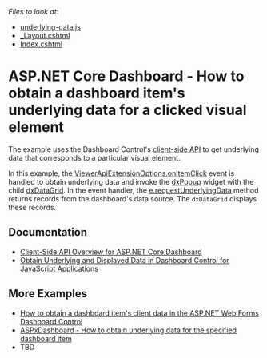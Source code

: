 *Files to look at*:
- [underlying-data.js](./CS/AspNetCoreDashboard_UnderlyingData/wwwroot/js/underlying-data.js)
- [_Layout.cshtml](./CS/AspNetCoreDashboard_UnderlyingData/Pages/_Layout.cshtml)
- [Index.cshtml](./CS/AspNetCoreDashboard_UnderlyingData/Pages/Index.cshtml)

# ASP.NET Core Dashboard - How to obtain a dashboard item's underlying data for a clicked visual element

The example uses the Dashboard Control's [client-side API](https://docs.devexpress.com/Dashboard/400192/web-dashboard/aspnet-core-dashboard-control/client-side-api-overview) to get underlying data that corresponds to a particular visual element.

In this example, the [ViewerApiExtensionOptions.onItemClick](https://docs.devexpress.com/Dashboard/js-DevExpress.Dashboard.ViewerApiExtensionOptions?p=netframework#js_devexpress_dashboard_viewerapiextensionoptions_onitemclick) event is handled to obtain underlying data and invoke the [dxPopup](https://js.devexpress.com/DevExtreme/ApiReference/UI_Components/dxPopup/) widget with the child [dxDataGrid](https://js.devexpress.com/DevExtreme/ApiReference/UI_Components/dxDataGrid/). In the event handler, the [e.requestUnderlyingData](https://docs.devexpress.com/Dashboard/js-DevExpress.Dashboard.ItemClickEventArgs?p=netframework#js_devexpress_dashboard_itemclickeventargs_requestunderlyingdata) method returns records from the dashboard's data source. The `dxDataGrid` displays these records.

## Documentation

- [Client-Side API Overview for ASP.NET Core Dashboard](https://docs.devexpress.com/Dashboard/400192/web-dashboard/aspnet-core-dashboard-control/client-side-api-overview)
- [Obtain Underlying and Displayed Data in Dashboard Control for JavaScript Applications
](https://docs.devexpress.com/Dashboard/403003/web-dashboard/dashboard-control-for-javascript-applications-jquery-knockout-etc/obtain-underlying-and-displayed-data)

## More Examples

- [How to obtain a dashboard item's client data in the ASP.NET Web Forms Dashboard Control](https://github.com/DevExpress-Examples/how-to-obtain-a-dashboard-items-client-data-in-the-aspnet-dashboard-control-t492284)
- [ASPxDashboard - How to obtain underlying data for the specified dashboard item](https://github.com/DevExpress-Examples/aspxdashboard-how-to-obtain-underlying-data-for-the-specified-dashboard-item-t518504)
- TBD